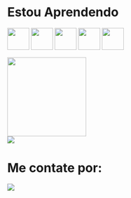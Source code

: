 # Estou Aprendendo
<img src="https://cdn.jsdelivr.net/gh/devicons/devicon/icons/html5/html5-original-wordmark.svg" width="50" height="50" /> <img src="https://cdn.jsdelivr.net/gh/devicons/devicon/icons/css3/css3-original-wordmark.svg" width="50" height="50" /> <img src="https://cdn.jsdelivr.net/gh/devicons/devicon/icons/javascript/javascript-original.svg"  width="50" height="50"/> <img src="https://cdn.jsdelivr.net/gh/devicons/devicon/icons/php/php-original.svg" width="50" height="50" /> <img src="https://cdn.jsdelivr.net/gh/devicons/devicon/icons/mysql/mysql-original-wordmark.svg"  width="50" height="50"/>
<div>
 <a href="https://github.com/Allisonfreittass"></a>
 <img height="180em" src="https://github-readme-stats-sigma-five.vercel.app/api?username=Allisonfreittass&show_icons=true&theme=gotham&include_all_commits=true&count_private=true"> </a> <br>
 <a href=""> <img align="center" src="https://github-readme-stats-sigma-five.vercel.app/api/top-langs/?username=Allisonfreittass&theme=gotham&line_height=40&hide=css"> </a> <br>
</div>


 # Me contate por:
<div>
<a href = "mailto:contato@allison.freitas@alunos.unis.edu.br"><img src="https://img.shields.io/badge/Gmail-D14836?style=for-the-badge&logo=gmail&logoColor=white" target="_blank"></a></div>

          


          

